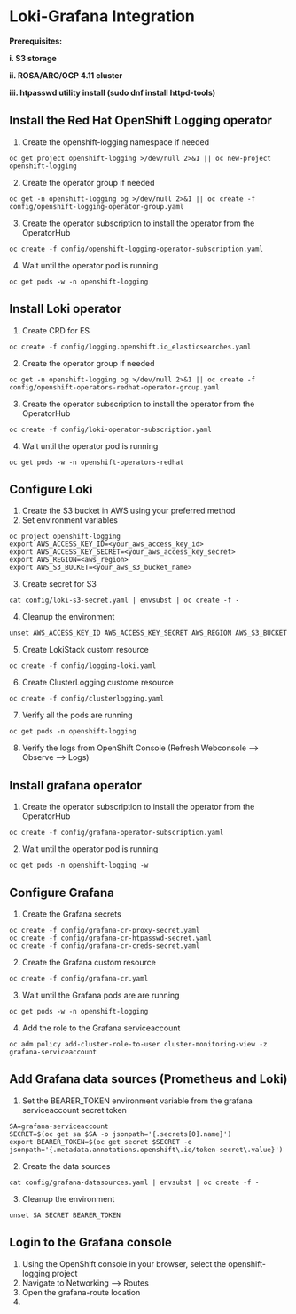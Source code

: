 # Loki-Grafana Integration
**Prerequisites:**

**i. S3 storage**

**ii. ROSA/ARO/OCP 4.11 cluster**

**iii. htpasswd utility install (sudo dnf install httpd-tools)**

## Install the Red Hat OpenShift Logging operator
1. Create the openshift-logging namespace if needed
~~~
oc get project openshift-logging >/dev/null 2>&1 || oc new-project openshift-logging
~~~
2. Create the operator group if needed
~~~
oc get -n openshift-logging og >/dev/null 2>&1 || oc create -f config/openshift-logging-operator-group.yaml
~~~
3. Create the operator subscription to install the operator from the OperatorHub
~~~
oc create -f config/openshift-logging-operator-subscription.yaml
~~~
4. Wait until the operator pod is running
~~~
oc get pods -w -n openshift-logging
~~~

## Install Loki operator
1. Create CRD for ES
~~~
oc create -f config/logging.openshift.io_elasticsearches.yaml
~~~
2. Create the operator group if needed
~~~
oc get -n openshift-logging og >/dev/null 2>&1 || oc create -f config/openshift-operators-redhat-operator-group.yaml
~~~
3. Create the operator subscription to install the operator from the OperatorHub
~~~
oc create -f config/loki-operator-subscription.yaml
~~~
4. Wait until the operator pod is running
~~~
oc get pods -w -n openshift-operators-redhat
~~~

## Configure Loki
1. Create the S3 bucket in AWS using your preferred method
2. Set environment variables
~~~
oc project openshift-logging
export AWS_ACCESS_KEY_ID=<your_aws_access_key_id>
export AWS_ACCESS_KEY_SECRET=<your_aws_access_key_secret>
export AWS_REGION=<aws_region>
export AWS_S3_BUCKET=<your_aws_s3_bucket_name>
~~~
3. Create secret for S3
~~~
cat config/loki-s3-secret.yaml | envsubst | oc create -f -
~~~
4. Cleanup the environment
~~~
unset AWS_ACCESS_KEY_ID AWS_ACCESS_KEY_SECRET AWS_REGION AWS_S3_BUCKET
~~~
5. Create LokiStack custom resource
~~~
oc create -f config/logging-loki.yaml
~~~
6. Create ClusterLogging custome resource
~~~
oc create -f config/clusterlogging.yaml
~~~
7. Verify all the pods are running
~~~
oc get pods -n openshift-logging
~~~
8. Verify the logs from OpenShift Console (Refresh Webconsole --> Observe --> Logs) 

## Install grafana operator
1. Create the operator subscription to install the operator from the OperatorHub
~~~
oc create -f config/grafana-operator-subscription.yaml
~~~
2. Wait until the operator pod is running
~~~
oc get pods -n openshift-logging -w
~~~

## Configure Grafana
1. Create the Grafana secrets
~~~
oc create -f config/grafana-cr-proxy-secret.yaml
oc create -f config/grafana-cr-htpasswd-secret.yaml
oc create -f config/grafana-cr-creds-secret.yaml
~~~
2. Create the Grafana custom resource
~~~
oc create -f config/grafana-cr.yaml
~~~
3. Wait until the Grafana pods are are running
~~~
oc get pods -w -n openshift-logging
~~~
4. Add the role to the Grafana serviceaccount
~~~
oc adm policy add-cluster-role-to-user cluster-monitoring-view -z grafana-serviceaccount
~~~

## Add Grafana data sources (Prometheus and Loki)
1. Set the BEARER_TOKEN environment variable from the grafana serviceaccount secret token
~~~
SA=grafana-serviceaccount
SECRET=$(oc get sa $SA -o jsonpath='{.secrets[0].name}')
export BEARER_TOKEN=$(oc get secret $SECRET -o jsonpath='{.metadata.annotations.openshift\.io/token-secret\.value}')
~~~
2. Create the data sources
~~~
cat config/grafana-datasources.yaml | envsubst | oc create -f -
~~~
3. Cleanup the environment
~~~
unset SA SECRET BEARER_TOKEN
~~~

## Login to the Grafana console
1. Using the OpenShift console in your browser, select the openshift-logging project
2. Navigate to Networking --> Routes
3. Open the grafana-route location
4. 